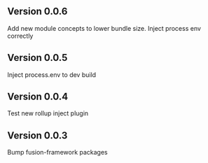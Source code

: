## Version 0.0.6

Add new module concepts to lower bundle size.
Inject process env correctly

## Version 0.0.5

Inject process.env to dev build

## Version 0.0.4

Test new rollup inject plugin

## Version 0.0.3

Bump fusion-framework packages
